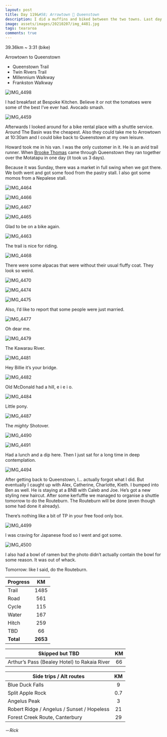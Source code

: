 ```yaml
---
layout: post
title: Day 119&#58; Arrowtown 🚴 Queenstown 
description: I did a muffins and biked between the two towns. Last day (hopefully) in Queenstown. Rain closing in. 
image: assets/images/20210207/img_4481.jpg
tags: teararoa
comments: true
---
```


39.36km ~ 3:31 (bike)

Arrowtown to Queenstown 

- Queenstown Trail
- Twin Rivers Trail
- Millennium Walkway
- Frankston Walkway

![IMG_4498](/assets/images/20210207/img_4498.jpg)

I had breakfast at Bespoke Kitchen. Believe it or not the tomatoes were some of the best I’ve ever had. Avocado smash. 

![IMG_4459](/assets/images/20210207/img_4459.jpg)

Afterwards I looked around for a bike rental place with a shuttle service. Around The Basin was the cheapest. Also they could take me to Arrowtown at 10:30am and I could bike back to Queenstown at my own leisure. 

Howard took me in his van. I was the only customer in it. He is an avid trail runner. When [Brooke Thomas](https://fastestknowntime.com/fkt/brooke-thomas-te-araroa-nz-2021-01-22) came through Queenstown they ran together over the Motatapu in one day (it took us 3 days). 

Because it was Sunday, there was a market in full swing when we got there. We both went and got some food from the pastry stall. I also got some momos from a Nepalese stall. 

![IMG_4464](/assets/images/20210207/img_4464.jpg)

![IMG_4466](/assets/images/20210207/img_4466.jpg)

![IMG_4467](/assets/images/20210207/img_4467.jpg)

![IMG_4465](/assets/images/20210207/img_4465.jpg)

Glad to be on a bike again. 

![IMG_4463](/assets/images/20210207/img_4463.jpg)

The trail is nice for riding. 

![IMG_4468](/assets/images/20210207/img_4468.jpg)

There were some alpacas that were without their usual fluffy coat. They look so weird.

![IMG_4470](/assets/images/20210207/img_4470.jpg)

![IMG_4474](/assets/images/20210207/img_4474.jpg)

![IMG_4475](/assets/images/20210207/img_4475.jpg)

Also, I’d like to report that some people were just married. 

![IMG_4477](/assets/images/20210207/img_4477.jpg)

Oh dear me. 

![IMG_4479](/assets/images/20210207/img_4479.jpg)

The Kawarau River.

![IMG_4481](/assets/images/20210207/img_4481.jpg)

Hey Billie it’s your bridge. 

![IMG_4482](/assets/images/20210207/img_4482.jpg)

Old McDonald had a hill, e i e i o. 

![IMG_4484](/assets/images/20210207/img_4484.jpg)

Little pony. 

![IMG_4487](/assets/images/20210207/img_4487.jpg)

The _mighty_ Shotover. 

![IMG_4490](/assets/images/20210207/img_4490.jpg)

![IMG_4491](/assets/images/20210207/img_4491.jpg)

Had a lunch and a dip here. Then I just sat for a long time in deep contemplation. 

![IMG_4494](/assets/images/20210207/img_4494.jpg)

After getting back to Queenstown, I... actually forgot what I did. But eventually I caught up with Alex, Catherine, Charlotte, Kieth. I bumped into Ben as well. He is staying at a BNB with Caleb and Joe. He’s got a new styling new haircut. After some kerfuffle we managed to organise a shuttle tomorrow to do the Routeburn. The Routeburn will be done (even though some had done it already). 

There’s nothing like a bit of TP in your free food only box. 

![IMG_4499](/assets/images/20210207/img_4499.jpg)

I was craving for Japanese food so I went and got some. 

![IMG_4500](/assets/images/20210207/img_4500.jpg)

I also had a bowl of ramen but the photo didn’t actually contain the bowl for some reason. It was out of whack. 


Tomorrow: like I said, do the Routeburn. 


| Progress | KM |
| ---- |:----:|
| Trail | 1485 |
| Road | 561 |
| Cycle | 115 |
| Water | 167 |
| Hitch | 259 |
| TBD | 66 |
| **Total** | **2653** |

| Skipped but TBD | KM |
| ---- |:----:|
| Arthur’s Pass (Bealey Hotel) to Rakaia River | 66 |

| Side trips / Alt routes | KM |
| ---- |:----:|
| Blue Duck Falls | 9 |
| Split Apple Rock | 0.7 |
| Angelus Peak | 3 |
| Robert Ridge / Angelus / Sunset / Hopeless | 21 |
| Forest Creek Route, Canterbury | 29 |


－_Rick_